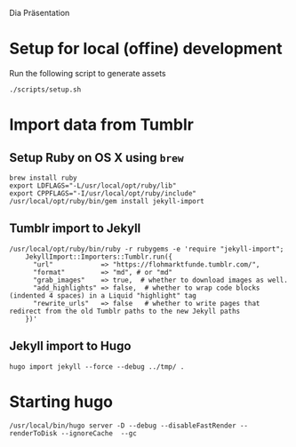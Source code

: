 Dia Präsentation

# Setup for local (offine) development

Run the following script to generate assets

```
./scripts/setup.sh
```

# Import data from Tumblr

## Setup Ruby on OS X using `brew`

```
brew install ruby
export LDFLAGS="-L/usr/local/opt/ruby/lib"
export CPPFLAGS="-I/usr/local/opt/ruby/include"
/usr/local/opt/ruby/bin/gem install jekyll-import
```

## Tumblr import to Jekyll

```
/usr/local/opt/ruby/bin/ruby -r rubygems -e 'require "jekyll-import";
    JekyllImport::Importers::Tumblr.run({
      "url"            => "https://flohmarktfunde.tumblr.com/",
      "format"         => "md", # or "md"
      "grab_images"    => true,  # whether to download images as well.
      "add_highlights" => false,  # whether to wrap code blocks (indented 4 spaces) in a Liquid "highlight" tag
      "rewrite_urls"   => false   # whether to write pages that redirect from the old Tumblr paths to the new Jekyll paths
    })'
```

## Jekyll import to Hugo

```
hugo import jekyll --force --debug ../tmp/ .
```

# Starting hugo

```
/usr/local/bin/hugo server -D --debug --disableFastRender --renderToDisk --ignoreCache  --gc
```
